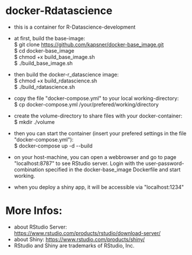 # docker-Rdatascience

- this is a container for R-Datascience-development  

- at first, build the base-image:  
	$ git clone https://github.com/kapsner/docker-base_image.git  
	$ cd docker-base_image  
	$ chmod +x build_base_image.sh  
	$ ./build_base_image.sh  

- then build the docker-r_datascience image:  
	$ chmod +x build_rdatascience.sh  
	$ ./build_rdatascience.sh  

- copy the file "docker-compose.yml" to your local working-directory:  
	$ cp docker-compose.yml /your/prefered/working/directory  

- create the volume-directory to share files with your docker-container:  
	$ mkdir ./volume  

- then you can start the container (insert your prefered settings in the file "docker-compose.yml"):  
	$ docker-compose up -d --build  

- on your host-machine, you can open a webbrowser and go to page "localhost:8787" to see RStudio server. Login with the user-password-combination specified in the docker-base_image Dockerfile and start working.  

- when you deploy a shiny app, it will be accessible via "localhost:1234"

# More Infos:
- about RStudio Server: https://www.rstudio.com/products/rstudio/download-server/  
- about Shiny: https://www.rstudio.com/products/shiny/  
- RStudio and Shiny are trademarks of RStudio, Inc.  